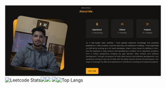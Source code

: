 ![alt text](https://github.com/nivin77789/calci/blob/main/img.png?raw=true) ![Leetcode Stats](https://leetcard.jacoblin.cool/nivin77789?ext=heatmap)<img src="https://github-readme-streak-stats.herokuapp.com?user=nivin77789&theme=github-dark&hide_border=true&date_format=M%20j%5B%2C%20Y%5D"><img src="https://github-readme-stats.vercel.app/api?username=nivin77789&show_icons=true&theme=github_dark&hide_border=true">
 <img src="https://github-readme-stats.vercel.app/api/top-langs/?username=nivin77789&theme=github_dark&hide_border=true">![Top Langs](https://github-readme-stats.vercel.app/api/top-langs/?username=nivin77789&layout=compact&theme=github_dark&hide_border=true)
